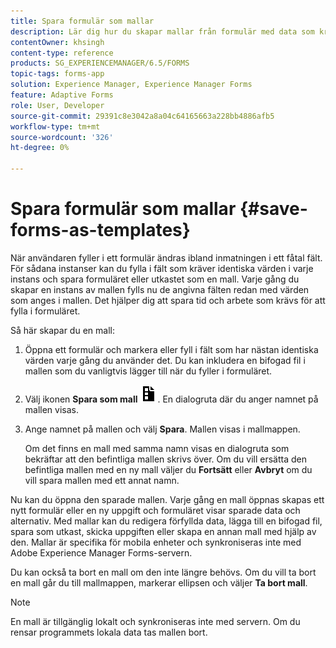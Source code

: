 ```yaml
---
title: Spara formulär som mallar
description: Lär dig hur du skapar mallar från formulär med data som krävs upprepade gånger.
contentOwner: khsingh
content-type: reference
products: SG_EXPERIENCEMANAGER/6.5/FORMS
topic-tags: forms-app
solution: Experience Manager, Experience Manager Forms
feature: Adaptive Forms
role: User, Developer
source-git-commit: 29391c8e3042a8a04c64165663a228bb4886afb5
workflow-type: tm+mt
source-wordcount: '326'
ht-degree: 0%

---
```


# Spara formulär som mallar {#save-forms-as-templates}

När användaren fyller i ett formulär ändras ibland inmatningen i ett fåtal fält. För sådana instanser kan du fylla i fält som kräver identiska värden i varje instans och spara formuläret eller utkastet som en mall. Varje gång du skapar en instans av mallen fylls nu de angivna fälten redan med värden som anges i mallen. Det hjälper dig att spara tid och arbete som krävs för att fylla i formuläret.

Så här skapar du en mall:

1. Öppna ett formulär och markera eller fyll i fält som har nästan identiska värden varje gång du använder det. Du kan inkludera en bifogad fil i mallen som du vanligtvis lägger till när du fyller i formuläret.
1. Välj ikonen **Spara som mall** ![save_as_template](assets/save_as_template.png). En dialogruta där du anger namnet på mallen visas.
1. Ange namnet på mallen och välj **Spara**. Mallen visas i mallmappen.

   Om det finns en mall med samma namn visas en dialogruta som bekräftar att den befintliga mallen skrivs över. Om du vill ersätta den befintliga mallen med en ny mall väljer du **Fortsätt** eller **Avbryt** om du vill spara mallen med ett annat namn.

Nu kan du öppna den sparade mallen. Varje gång en mall öppnas skapas ett nytt formulär eller en ny uppgift och formuläret visar sparade data och alternativ. Med mallar kan du redigera förfyllda data, lägga till en bifogad fil, spara som utkast, skicka uppgiften eller skapa en annan mall med hjälp av den. Mallar är specifika för mobila enheter och synkroniseras inte med Adobe Experience Manager Forms-servern.

Du kan också ta bort en mall om den inte längre behövs. Om du vill ta bort en mall går du till mallmappen, markerar ellipsen och väljer **Ta bort mall**.

>[!NOTE]
>
>En mall är tillgänglig lokalt och synkroniseras inte med servern. Om du rensar programmets lokala data tas mallen bort.
